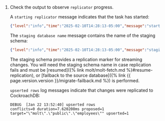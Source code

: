 1. Check the output to observe `replicator` progress.

	A `starting replicator` message indicates that the task has started:

	~~~ json
	{"level":"info","time":"2025-02-10T14:28:13-05:00","message":"starting replicator"}
	~~~

	The `staging database name` message contains the name of the staging schema: 

	~~~ json
	{"level":"info","time":"2025-02-10T14:28:13-05:00","message":"staging database name: _replicator_1739215693817700000"}
	~~~

	The staging schema provides a replication marker for streaming changes. You will need the staging schema name in case replication fails and must be [resumed]({% link molt/molt-fetch.md %}#resume-replication), or [failback to the source database]({% link {{ page.version.version }}/migrate-failback.md %}) is performed.

	`upserted rows` log messages indicate that changes were replicated to CockroachDB:

	~~~ shell
	DEBUG  [Jan 22 13:52:40] upserted rows                                 conflicts=0 duration=7.620208ms proposed=1 target="\"molt\".\"public\".\"employees\"" upserted=1
	~~~